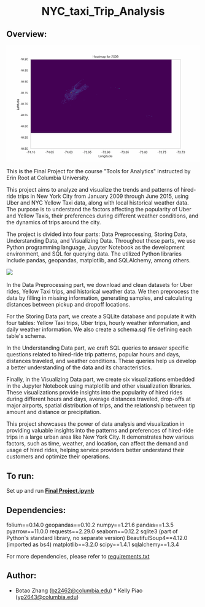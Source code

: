 <h1 align="center"> NYC_taxi_Trip_Analysis </h1>
 
## **Overview**:

![](https://github.com/powerzbt/NYC_taxi_Trip_Analysis/blob/main/heatmap_animation.gif)

This is the Final Project for the course "Tools for Analytics" instructed by Erin Root at Columbia University.
 
This project aims to analyze and visualize the trends and patterns of hired-ride trips in New York City from January 2009 through June 2015, using Uber and NYC Yellow Taxi data, along with local historical weather data. The purpose is to understand the factors affecting the popularity of Uber and Yellow Taxis, their preferences during different weather conditions, and the dynamics of trips around the city.

The project is divided into four parts: Data Preprocessing, Storing Data, Understanding Data, and Visualizing Data. Throughout these parts, we use Python programming language, Jupyter Notebook as the development environment, and SQL for querying data. The utilized Python libraries include pandas, geopandas, matplotlib, and SQLAlchemy, among others.

![](https://github.com/powerzbt/NYC_taxi_Trip_Analysis/blob/main/heatmap_static.png)

In the Data Preprocessing part, we download and clean datasets for Uber rides, Yellow Taxi trips, and historical weather data. We then preprocess the data by filling in missing information, generating samples, and calculating distances between pickup and dropoff locations.

For the Storing Data part, we create a SQLite database and populate it with four tables: Yellow Taxi trips, Uber trips, hourly weather information, and daily weather information. We also create a schema.sql file defining each table's schema.

In the Understanding Data part, we craft SQL queries to answer specific questions related to hired-ride trip patterns, popular hours and days, distances traveled, and weather conditions. These queries help us develop a better understanding of the data and its characteristics.



Finally, in the Visualizing Data part, we create six visualizations embedded in the Jupyter Notebook using matplotlib and other visualization libraries. These visualizations provide insights into the popularity of hired rides during different hours and days, average distances traveled, drop-offs at major airports, spatial distribution of trips, and the relationship between tip amount and distance or precipitation.

This project showcases the power of data analysis and visualization in providing valuable insights into the patterns and preferences of hired-ride trips in a large urban area like New York City. It demonstrates how various factors, such as time, weather, and location, can affect the demand and usage of hired rides, helping service providers better understand their customers and optimize their operations.

## **To run**:

Set up and run **[Final Project.ipynb](https://github.com/powerzbt/NYC_taxi_Trip_Analysis/blob/main/Final%20Project.ipynb)** 
 
## **Dependencies**:
folium==0.14.0
geopandas==0.10.2
numpy==1.21.6
pandas==1.3.5
pyarrow==11.0.0
requests==2.29.0
seaborn==0.12.2
sqlite3 (part of Python's standard library, no separate version)
BeautifulSoup4==4.12.0 (imported as bs4)
matplotlib==3.2.0
scipy==1.4.1
sqlalchemy==1.3.4


For more dependencies, please refer to [requirements.txt](https://github.com/powerzbt/NYC_taxi_Trip_Analysis/blob/main/requirements.txt) 
  

## **Author**:
* Botao Zhang (bz2462@columbia.edu) * Kelly Piao (yp2643@columbia.edu)

